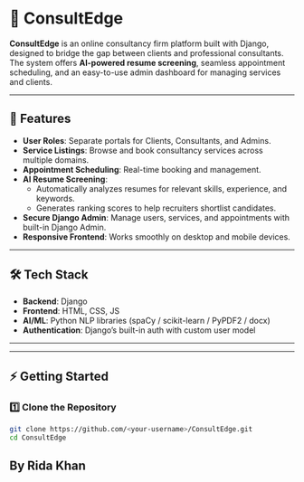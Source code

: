 # 🧭 ConsultEdge

**ConsultEdge** is an online consultancy firm platform built with Django, designed to bridge the gap between clients and professional consultants.  
The system offers **AI-powered resume screening**, seamless appointment scheduling, and an easy-to-use admin dashboard for managing services and clients.

---

## 🚀 Features

- **User Roles**: Separate portals for Clients, Consultants, and Admins.
- **Service Listings**: Browse and book consultancy services across multiple domains.
- **Appointment Scheduling**: Real-time booking and management.
- **AI Resume Screening**:
  - Automatically analyzes resumes for relevant skills, experience, and keywords.
  - Generates ranking scores to help recruiters shortlist candidates.
- **Secure Django Admin**: Manage users, services, and appointments with built-in Django Admin.
- **Responsive Frontend**: Works smoothly on desktop and mobile devices.

---

## 🛠️ Tech Stack

- **Backend**: Django
- **Frontend**: HTML, CSS, JS
- **AI/ML**: Python NLP libraries (spaCy / scikit-learn / PyPDF2 / docx)
- **Authentication**: Django’s built-in auth with custom user model

---


---

## ⚡ Getting Started

### 1️⃣ Clone the Repository
```bash
git clone https://github.com/<your-username>/ConsultEdge.git
cd ConsultEdge
```
## By Rida Khan
